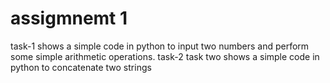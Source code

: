 # assigmnemt 1
task-1 shows a simple code in python 
to input two numbers and perform some simple arithmetic operations.
task-2 task two shows a simple code in python to concatenate two strings 
